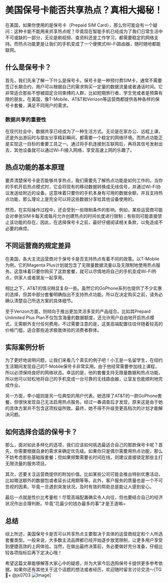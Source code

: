 # 美国保号卡能否共享热点？真相大揭秘！

在美国，如果你使用的是保号卡（Prepaid SIM Card），那么你可能会有一个疑问：这种卡能不能用来共享热点呢？毕竟现在智能手机已经成为了我们日常生活中不可或缺的一部分，无论是刷视频、查资料还是工作学习，都需要稳定的网络支持。而热点功能更是让我们的手机变成了一个便携式Wi-Fi路由器，随时随地都能联网。

## 什么是保号卡？

首先，我们先来了解一下什么是保号卡。保号卡是一种预付费SIM卡，通常不需要签订长期合约，用户可以根据自己的需求购买一定量的数据流量或者通话时间。它非常适合那些不想被固定合同束缚的人群，比如短期旅行者、学生党或者是预算有限的朋友。在美国，像T-Mobile、AT&T和Verizon等运营商都提供各种各样的保号卡套餐，满足不同用户的需求。

### 数据共享的重要性

在现代社会中，数据共享已经成为了一种生活方式。无论是在家办公、远程上课，还是外出游玩时与朋友分享精彩瞬间，都需要一个稳定的网络环境。而热点功能正是实现这一目标的重要工具之一。通过将手机连接到互联网后，再将其信号发射出去，其他设备就可以通过Wi-Fi接入网络，享受高速上网的乐趣了。

## 热点功能的基本原理

要弄清楚保号卡是否能够共享热点，我们需要先了解热点功能是如何工作的。当你的手机开启热点模式时，它会将现有的移动数据转换成无线信号，并通过Wi-Fi协议发送给附近的设备。这意味着只要你的手机本身有可用的数据余额，并且支持热点功能，那么理论上是完全可以将这些数据分享给其他设备使用的。

然而，在实际操作过程中，还会受到一些限制条件的影响。例如，某些运营商可能会对单张SIM卡每天或每月允许创建热点的时间长度进行限制；有些则可能直接禁止该功能的存在。因此，在选择保号卡之前，最好仔细阅读相关条款，以免造成不必要的麻烦。

## 不同运营商的规定差异

在美国，各大主流运营商对于保号卡是否支持热点有着不同的政策。以T-Mobile为例，它的Magenta Plus计划就包含了无限量数据流量以及无限制地使用热点服务。这意味着只要你购买了这款套餐，就可以尽情地将自己的手机变成Wi-Fi热点，供家人或者朋友一起享用。

相比之下，AT&T的情况稍显复杂一些。虽然它的GoPhone系列也提供了不少实惠的选择，但其中部分套餐明确指出不支持热点功能。所以在决定购买之前，请务必确认清楚自己所选方案的具体细节。

至于Verizon方面，则倾向于推出更加灵活多变的产品组合。比如其Prepaid Unlimited Plus Plan不仅包含海量的数据额度，还允许用户自由地开启热点模式，无需额外支付任何费用。不过需要注意的是，这类高端配置往往伴随着较高的价格门槛，适合那些追求极致体验的消费者群体。

## 实际案例分析

为了更好地说明问题，让我们来看几个真实的例子吧！小王是一名留学生，在纽约生活期间发现自己的T-Mobile保号卡非常实用。由于他经常需要参加线上课程，所以必须保持良好的网络状态。幸运的是，他的套餐支持无限量数据和热点功能，所以他可以轻松地将自己的手机变成一台可靠的无线路由器，让室友也能顺利地完成作业。

另一方面，李小姐则是另一位典型的用户代表。她选择了AT&T的一款GoPhone套餐，但很快发现自己无法启用热点服务。经过一番调查后才发现，原来这是由于她的具体方案并不包含这项权益所致。最终，她不得不升级至更高档次的计划才能解决问题。

## 如何选择合适的保号卡？

那么，面对如此多样化的选项，我们应该如何挑选最适合自己的那款保号卡呢？首先，你需要根据自身的需求来确定优先级。如果你只是偶尔需要用热点功能，那么不妨考虑那些基础版套餐；但如果频繁需要长时间在线，则建议直接锁定那些主打无限流量的服务项目。

其次，还要关注运营商提供的附加价值。比如某些公司可能会推出特别优惠活动，比如赠送额外的数据包或者延长试用期等等。此外，客户服务的质量也是一个不可忽视的因素。毕竟一旦遇到突发状况，及时有效的帮助总是能让人感到安心。

最后一点就是性价比考量啦！尽管高端配置确实令人向往，但也要结合自己的经济状况作出合理判断。毕竟“花最少的钱办最多的事”才是王道嘛~

## 总结

综上所述，美国保号卡是否可以共享热点主要取决于具体的运营商规定和个人所选套餐类型。一般来说，大多数主流品牌都已经开始逐步放宽限制，让更多用户享受到便捷高效的上网体验。当然，在做出最终决策前，务必要做好充分准备，仔细比较各项指标后再下定决心哦！

希望这篇文章能够解答大家心中的疑惑，并为大家今后选购保号卡提供更多参考依据。如果你还有其他关于这个话题的想法或者经历，欢迎随时留言讨论交流～[TG💪+ @jx0703 ![Image](https://github.com/user-attachments/assets/dbca1d08-cadb-493c-b0ec-ad6f7a83f270)]
